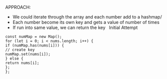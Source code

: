APPROACH:
- We could iterate through the array and each number add to a hashmap/
- Each number become its own key and gets a value of number of times
- If run into same value, we can return the key
​
​
Initial Attempt
```
const numMap = new Map();
for (let i = 0; i < nums.length; i++) {
if (numMap.has(nums[i])) {
// create key
numMap.set(nums[i]);
} else {
return nums[i];
};
};
```